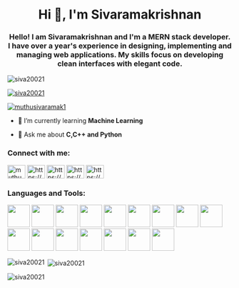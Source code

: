 <h1 align="center">Hi 👋, I'm Sivaramakrishnan</h1>
<h3 align="center">Hello! I am  Sivaramakrishnan and I'm a MERN stack developer. I have over a year's experience in designing, implementing and managing web applications. My skills focus on developing clean interfaces with elegant code.</h3>

<p align="left"> <img src="https://komarev.com/ghpvc/?username=siva20021&label=Profile%20views&color=0e75b6&style=flat" alt="siva20021" /> </p>

<p align="left"> <a href="https://github.com/ryo-ma/github-profile-trophy"><img src="https://github-profile-trophy.vercel.app/?username=siva20021" alt="siva20021" /></a> </p>

<p align="left"> <a href="https://twitter.com/muthusivaramak1" target="blank"><img src="https://img.shields.io/twitter/follow/muthusivaramak1?logo=twitter&style=for-the-badge" alt="muthusivaramak1" /></a> </p>

- 🌱 I’m currently learning **Machine Learning**

- 💬 Ask me about **C,C++ and Python**

<h3 align="left">Connect with me:</h3>
<p align="left">
<a href="https://twitter.com/muthusivaramak1" target="blank"><img align="center" src="https://raw.githubusercontent.com/rahuldkjain/github-profile-readme-generator/master/src/images/icons/Social/twitter.svg" alt="muthusivaramak1" height="30" width="40" /></a>
<a href="https://linkedin.com/in/https://www.linkedin.com/in/sivaramakrishnan-m-0b71061bb/" target="blank"><img align="center" src="https://raw.githubusercontent.com/rahuldkjain/github-profile-readme-generator/master/src/images/icons/Social/linked-in-alt.svg" alt="https://www.linkedin.com/in/sivaramakrishnan-m-0b71061bb/" height="30" width="40" /></a>
<a href="https://kaggle.com/https://www.kaggle.com/srk2011029010002" target="blank"><img align="center" src="https://raw.githubusercontent.com/rahuldkjain/github-profile-readme-generator/master/src/images/icons/Social/kaggle.svg" alt="https://www.kaggle.com/srk2011029010002" height="30" width="40" /></a>
<a href="https://instagram.com/https://www.instagram.com/me__siddarth/" target="blank"><img align="center" src="https://raw.githubusercontent.com/rahuldkjain/github-profile-readme-generator/master/src/images/icons/Social/instagram.svg" alt="https://www.instagram.com/me__siddarth/" height="30" width="40" /></a>
<a href="https://www.hackerrank.com/https://www.hackerrank.com/sm2482" target="blank"><img align="center" src="https://raw.githubusercontent.com/rahuldkjain/github-profile-readme-generator/master/src/images/icons/Social/hackerrank.svg" alt="https://www.hackerrank.com/sm2482" height="30" width="40" /></a>
 
</p>

<h3 align="left">Languages and Tools:</h3>

<code><img height="50" src="https://www.vectorlogo.zone/logos/reactjs/reactjs-ar21.svg"></code>
<code><img height="50" src="https://www.vectorlogo.zone/logos/firebase/firebase-ar21.svg"></code>
<code><img height="50" src="https://www.vectorlogo.zone/logos/graphql/graphql-ar21.svg"></code>
<code><img height="50" src="https://www.vectorlogo.zone/logos/expressjs/expressjs-ar21.svg"></code>
<code><img height="50" src="https://www.vectorlogo.zone/logos/python/python-ar21.svg"></code>
<code><img height="50" src="https://www.vectorlogo.zone/logos/nodejs/nodejs-horizontal.svg"></code>
<code><img height="50" src="https://www.vectorlogo.zone/logos/mongodb/mongodb-ar21.svg"></code>
<code><img height="50" src="https://www.vectorlogo.zone/logos/getbootstrap/getbootstrap-ar21.svg"></code>
<code><img height="50" src="https://www.vectorlogo.zone/logos/heroku/heroku-ar21.svg"></code>
<code><img height="50" src="https://www.vectorlogo.zone/logos/github/github-ar21.svg"></code>
<code><img height="50" src="https://repository-images.githubusercontent.com/252413723/e6f28180-8882-11ea-9e76-78d72dfa2af0"></code>
<code><img height="50" src="http://www.w3.org/2000/svg"></code>
<code><img height="50" src="https://laravelnews.imgix.net/images/tailwindcss-1633184775.jpg?ixlib=php-3.3.1"></code>
<code><img height="50" src="https://raw.githubusercontent.com/danielcranney/readme-generator/main/public/icons/skills/mysql-colored.svg"></code>
<code><img height="50" src="https://res.cloudinary.com/practicaldev/image/fetch/s--UajhAYy4--/c_imagga_scale,f_auto,fl_progressive,h_900,q_auto,w_1600/https://dev-to-uploads.s3.amazonaws.com/uploads/articles/emsbo1jy8jh91vvohwrj.jpeg"></code>
<code><img height="50" src="https://miro.medium.com/max/1400/0*yqbRInqX0ZRUlVS0"></code>

<p><img align="left" src="https://github-readme-stats.vercel.app/api/top-langs?username=siva20021&show_icons=true&locale=en&layout=compact" alt="siva20021" /></p>

<p>&nbsp;<img align="center" src="https://github-readme-stats.vercel.app/api?username=siva20021&show_icons=true&locale=en" alt="siva20021" /></p>

<p><img align="center" src="https://github-readme-streak-stats.herokuapp.com/?user=siva20021&" alt="siva20021" /></p>

